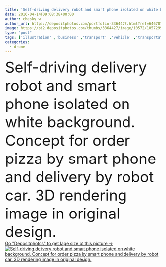 ```yaml
---
title: 'Self-driving delivery robot and smart phone isolated on white background. Concept for order pizza by smart phone and delivery by robot car'
date: 2016-04-14T09:08:38+00:00
author: chesky_w
author_url: https://depositphotos.com/portfolio-3364427.html?ref=64678756
image: https://st2.depositphotos.com/thumbs/3364427/image/10572/105729976/api_thumb_450.jpg?forcejpeg=true
type: "post"
tags: ['illustration' ,'business' ,'transport' ,'vehicle' ,'transportation' ,'food' ,'electric' ,'technology' ,'car' ,'3d' ,'concept' ,'icon' ,'service' ,'mobile' ,'phone' ,'screen' ,'smart' ,'remote' ,'auto' ,'shipping' ,'logistic' ,'fast' ,'delivery' ,'application' ,'robot' ,'order' ,'innovation' ,'automobile' ,'automotive' ,'android' ,'robotic' ,'automatic' ,'interface' ,'pizza' ,'deliver' ,'smartphone' ,'automaton' ,'drone' ,'autonomous' ,'driverless' ,'unmanned' ,'EV' ,'autopilot' ,'Apps' ,'uav' ,'fast food' ,'self driving' ]
categories: 
  - drone
---
```

<div aling="center">
            <font size="60"> Self-driving delivery robot and smart phone isolated on white background. Concept for order pizza by smart phone and delivery by robot car. 3D rendering image in original design.</font>   
</div>
<div>
    <a href='https://st2.depositphotos.com/thumbs/3364427/image/10572/105729976/api_thumb_450.jpg?forcejpeg=true?ref=64678756' target=_blank > Go "Depositphotos" to get lage size of this picture ->
        <img href='https://st2.depositphotos.com/thumbs/3364427/image/10572/105729976/api_thumb_450.jpg?forcejpeg=true?ref=64678756' src='https://st2.depositphotos.com/3364427/10572/i/950/depositphotos_105729976-stock-photo-self-driving-delivery-robot-and.jpg?forcejpeg=true' alt='Self-driving delivery robot and smart phone isolated on white background. Concept for order pizza by smart phone and delivery by robot car. 3D rendering image in original design.' >
    </a>
</div>
